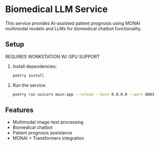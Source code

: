 # Biomedical LLM Service

This service provides AI-assisted patient prognosis using MONAI multimodal models and LLMs for biomedical chatbot functionality.

## Setup

REQUIRES WORKSTATION W/ GPU SUPPORT

1. Install dependencies:
   ```bash
   poetry install
   ```

2. Run the service:
   ```bash
   poetry run uvicorn main:app --reload --host 0.0.0.0 --port 8003
   ```

## Features
- Multimodal image-text processing
- Biomedical chatbot
- Patient prognosis assistance
- MONAI + Transformers integration 